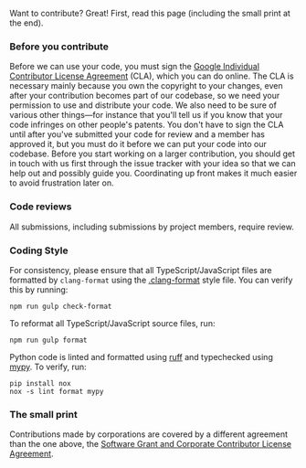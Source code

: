 Want to contribute? Great! First, read this page (including the small print at the end).

### Before you contribute
Before we can use your code, you must sign the
[Google Individual Contributor License Agreement](https://cla.developers.google.com/about/google-individual)
(CLA), which you can do online. The CLA is necessary mainly because you own the
copyright to your changes, even after your contribution becomes part of our
codebase, so we need your permission to use and distribute your code. We also
need to be sure of various other things—for instance that you'll tell us if you
know that your code infringes on other people's patents. You don't have to sign
the CLA until after you've submitted your code for review and a member has
approved it, but you must do it before we can put your code into our codebase.
Before you start working on a larger contribution, you should get in touch with
us first through the issue tracker with your idea so that we can help out and
possibly guide you. Coordinating up front makes it much easier to avoid
frustration later on.

### Code reviews
All submissions, including submissions by project members, require review.

### Coding Style
For consistency, please ensure that all TypeScript/JavaScript files
are formatted by `clang-format` using the
[.clang-format](.clang-format) style file.  You can verify this by
running:

```shell
npm run gulp check-format
```
To reformat all TypeScript/JavaScript source files, run:
```shell
npm run gulp format
```

Python code is linted and formatted using
[ruff](https://github.com/astral-sh/ruff) and typechecked using
[mypy](https://mypy-lang.org/).  To verify, run:

```shell
pip install nox
nox -s lint format mypy
```

### The small print
Contributions made by corporations are covered by a different agreement than
the one above, the
[Software Grant and Corporate Contributor License Agreement](https://cla.developers.google.com/about/google-corporate).
